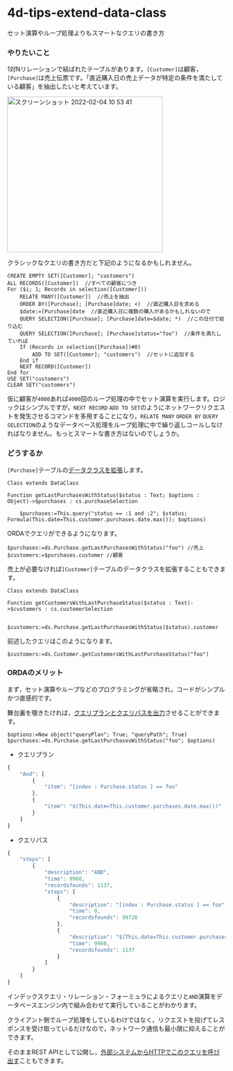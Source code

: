 # 4d-tips-extend-data-class
セット演算やループ処理よりもスマートなクエリの書き方

### やりたいこと

1対Nリレーションで結ばれたテーブルがあります。`[Customer]`は顧客，`[Purchase]`は売上伝票です。「直近購入日の売上データが特定の条件を満たしている顧客」を抽出したいと考えています。

<img width="358" alt="スクリーンショット 2022-02-04 10 53 41" src="https://user-images.githubusercontent.com/1725068/152459539-55453a1a-4a26-4a81-9381-b7498df9005e.png">

クラシックなクエリの書き方だと下記のようになるかもしれません。

```4d
CREATE EMPTY SET([Customer]; "customers")
ALL RECORDS([Customer])  //すべての顧客につき
For ($i; 1; Records in selection([Customer]))
	RELATE MANY([Customer])  //売上を抽出
	ORDER BY([Purchase]; [Purchase]date; <)  //直近購入日を求める
	$date:=[Purchase]date  //直近購入日に複数の購入があるかもしれないので
	QUERY SELECTION([Purchase]; [Purchase]date=$date; *)  //この日付で絞り込む
	QUERY SELECTION([Purchase]; [Purchase]status="foo")  //条件を満たしていれば
	If (Records in selection([Purchase])#0)
		ADD TO SET([Customer]; "customers")  //セットに追加する
	End if 
	NEXT RECORD([Customer])
End for 
USE SET("customers")
CLEAR SET("customers")
```

仮に顧客が`4000`あれば`4000`回のループ処理の中でセット演算を実行します。ロジックはシンプルですが，`NEXT RECORD` `ADD TO SET`のようにネットワークリクエストを発生させるコマンドを多用することになり，`RELATE MANY` `ORDER BY` `QUERY SELECTION`のようなデータベース処理をループ処理に中で繰り返しコールしなければなりません。もっとスマートな書き方はないのでしょうか。

### どうするか

`[Purchase]`テーブルの[データクラスを拡張](https://developer.4d.com/docs/ja/ORDA/ordaClasses.html)します。

```4d
Class extends DataClass

Function getLastPurchasesWithStatus($status : Text; $options : Object)->$purchases : cs.purchaseSelection
	
	$purchases:=This.query("status == :1 and :2"; $status; Formula(This.date=This.customer.purchases.date.max()); $options)
```

ORDAでクエリができるようになります。

```4d
$purchases:=ds.Purchase.getLastPurchasesWithStatus("foo") //売上
$customers:=$purchases.customer //顧客
```

売上が必要なければ`[Customer]`テーブルのデータクラスを拡張することもできます。

```4d
Class extends DataClass

Function getCustomersWithLastPurchaseStatus($status : Text)->$customers : cs.customerSelection
	
	$customers:=ds.Purchase.getLastPurchasesWithStatus($status).customer
```

前述したクエリはこのようになります。

```4d
$customers:=ds.Customer.getCustomersWithLastPurchaseStatus("foo")
```

### ORDAのメリット

まず，セット演算やループなどのプログラミングが省略され，コードがシンプルかつ直感的です。

舞台裏を覗きたければ，[クエリプランとクエリパスを出力](https://developer.4d.com/docs/ja/REST/genInfo.html#querypath-%E3%81%A8-queryplan)させることができます。

```4d
$options:=New object("queryPlan"; True; "queryPath"; True)
$purchases:=ds.Purchase.getLastPurchasesWithStatus("foo"; $options)
```

* クエリプラン

```js
{
	"And": [
		{
			"item": "[index : Purchase.status ] == foo"
		},
		{
			"item": "$(This.date=This.customer.purchases.date.max())"
		}
	]
}
```

* クエリパス

```js
{
	"steps": [
		{
			"description": "AND",
			"time": 9960,
			"recordsfounds": 1137,
			"steps": [
				{
					"description": "[index : Purchase.status ] == foo",
					"time": 0,
					"recordsfounds": 99726
				},
				{
					"description": "$(This.date=This.customer.purchases.date.max())",
					"time": 9960,
					"recordsfounds": 1137
				}
			]
		}
	]
}
```

インデックスクエリ・リレーション・フォーミュラによるクエリと`AND`演算をデータベースエンジン内で組み合わせて実行していることがわかります。

クライアント側でループ処理をしているわけではなく，リクエストを投げてレスポンスを受け取っているだけなので，ネットワーク通信も最小限に抑えることができます。

そのままREST APIとして公開し，[外部システムからHTTPでこのクエリを呼び出す](https://developer.4d.com/docs/ja/REST/classFunctions.html)こともできます。
